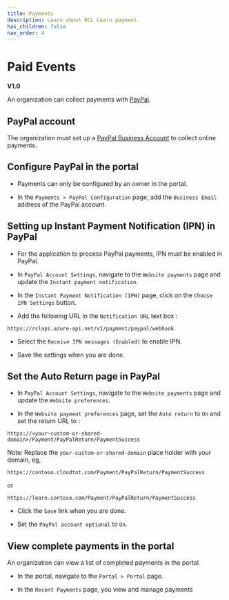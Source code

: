 ```yaml
---
title: Payments
description: Learn about RCL Learn payment.
has_children: false
nav_order: 4
---
```


# Paid Events
**V1.0**

An organization can collect payments with [PayPal](https://www.paypal.com/us/home).

## PayPal account

The organization must set up a [PayPal Business Account](https://www.paypal.com/us/business/open-business-account) to collect online payments.

## Configure PayPal in the portal

- Payments can only be configured by an owner in the portal.

- In the ``Payments > PayPal Configuration`` page, add the ``Business Email`` address of the PayPal account.

## Setting up Instant Payment Notification (IPN) in PayPal

- For the application to process PayPal payments, IPN must be enabled in PayPal.

- In ``PayPal Account Settings``, navigate to the ``Website payments`` page and update the ``Instant payment notification``.

- In the ``Instant Payment Notification (IPN)`` page, click on the ``Choose IPN Settings`` button.

- Add the following URL in the ``Notification URL`` text box :

```
https://rclapi.azure-api.net/v1/payment/paypal/webhook

```

- Select the ``Receive IPN messages (Enabled)`` to enable IPN.

- Save the settings when you are done.

## Set the Auto Return page in PayPal

- In ``PayPal Account Settings``, navigate to the ``Website payments`` page and update the ``Website preferences``.

- In the ``Website payment preferences`` page, set the ``Auto return`` to ``On`` and set the return URL to :

```
https://<your-custom-or-shared-domain>/Payment/PayPalReturn/PaymentSuccess
```

Note: Replace the ``your-custom-or-shared-domain`` place holder with your domain, eg,

```
https://contoso.cloudtnt.com/Payment/PayPalReturn/PaymentSuccess
```

or 

```
https://learn.contoso.com/Payment/PayPalReturn/PaymentSuccess
```

- Click the ``Save`` link when you are done.

- Set the ``PayPal account optional`` to ``On``.

## View complete payments in the portal

An organization can view a list of completed payments in the portal.

- In the portal, navigate to the ``Portal > Portal`` page.

- In the ``Recent Payments`` page, you view and manage payments

